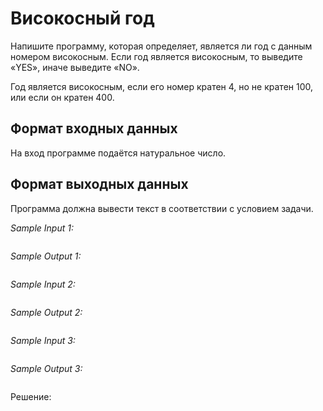 # Високосный год

Напишите программу, которая определяет, является ли год с данным номером високосным. Если год является високосным, то выведите «YES», иначе выведите «NO».

Год является високосным, если его номер кратен 4, но не кратен 100, или если он кратен 400.

## Формат входных данных
На вход программе подаётся натуральное число.

## Формат выходных данных
Программа должна вывести текст в соответствии с условием задачи.

*Sample Input 1:*
```

```

*Sample Output 1:*
```

```

*Sample Input 2:*
```

```

*Sample Output 2:*
```

```

*Sample Input 3:*
```

```

*Sample Output 3:*
```

```

Решение:
```python

```
